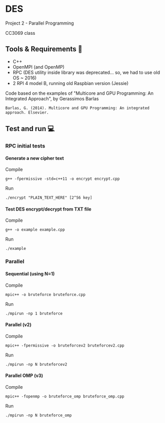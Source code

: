 # DES

Project 2 - Parallel Programming

CC3069 class

## Tools & Requirements 🔧

- C++
- OpenMPI (and OpenMP)
- RPC (DES utility inside library was deprecated... so, we had to use old OS ~ 2016)
- 2 RPI 4 model B, running old Raspbian version (Jessie)

Code based on the examples of "Multicore and GPU Programming: An Integrated Approach", by Gerassimos Barlas

`Barlas, G. (2014). Multicore and GPU Programming: An integrated approach. Elsevier.`

## Test and run 💻

### RPC initial tests
#### Generate a new cipher text

Compile

```console
g++ -fpermissive -std=c++11 -o encrypt encrypt.cpp
```

Run

```console
./encrypt "PLAIN_TEXT_HERE" [2^56 key]
```

#### Test DES encrypt/decrypt from TXT file

Compile

```console
g++ -o example example.cpp
```

Run

```console
./example
```




### Parallel

#### Sequential (using N=1)

Compile

```console
mpic++ -o bruteforce bruteforce.cpp
```

Run

```console
./mpirun -np 1 bruteforce
```


#### Parallel (v2)

Compile

```console
mpic++ -fpermissive -o bruteforcev2 bruteforcev2.cpp
```

Run

```console
./mpirun -np N bruteforcev2
```

#### Parallel OMP (v3)

Compile

```console
mpic++ -fopenmp -o bruteforce_omp bruteforce_omp.cpp
```

Run

```console
./mpirun -np N bruteforce_omp
```